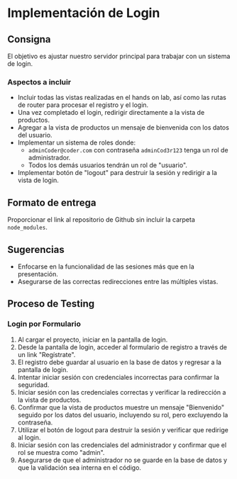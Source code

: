 # Implementación de Login

## Consigna

El objetivo es ajustar nuestro servidor principal para trabajar con un sistema de login.

### Aspectos a incluir

- Incluir todas las vistas realizadas en el hands on lab, así como las rutas de router para procesar el registro y el login.
- Una vez completado el login, redirigir directamente a la vista de productos.
- Agregar a la vista de productos un mensaje de bienvenida con los datos del usuario.
- Implementar un sistema de roles donde:
  - `adminCoder@coder.com` con contraseña `adminCod3r123` tenga un rol de administrador.
  - Todos los demás usuarios tendrán un rol de "usuario".
- Implementar botón de "logout" para destruir la sesión y redirigir a la vista de login.

## Formato de entrega

Proporcionar el link al repositorio de Github sin incluir la carpeta `node_modules`.

## Sugerencias

- Enfocarse en la funcionalidad de las sesiones más que en la presentación.
- Asegurarse de las correctas redirecciones entre las múltiples vistas.

## Proceso de Testing

### Login por Formulario
1. Al cargar el proyecto, iniciar en la pantalla de login.
2. Desde la pantalla de login, acceder al formulario de registro a través de un link "Regístrate".
3. El registro debe guardar al usuario en la base de datos y regresar a la pantalla de login.
4. Intentar iniciar sesión con credenciales incorrectas para confirmar la seguridad.
5. Iniciar sesión con las credenciales correctas y verificar la redirección a la vista de productos.
6. Confirmar que la vista de productos muestre un mensaje "Bienvenido" seguido por los datos del usuario, incluyendo su rol, pero excluyendo la contraseña.
7. Utilizar el botón de logout para destruir la sesión y verificar que redirige al login.
8. Iniciar sesión con las credenciales del administrador y confirmar que el rol se muestra como "admin".
9. Asegurarse de que el administrador no se guarde en la base de datos y que la validación sea interna en el código.